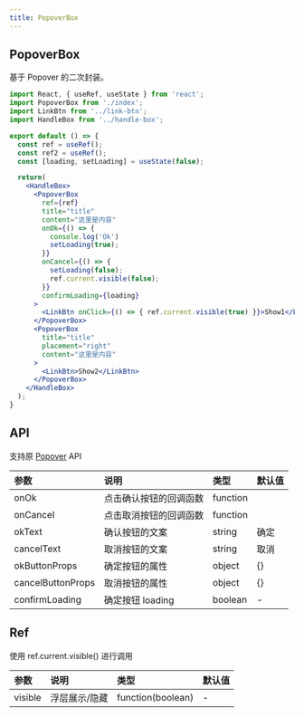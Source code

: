 ```yaml
---
title: PopoverBox
---
```


## PopoverBox

基于 Popover 的二次封装。

```jsx
import React, { useRef, useState } from 'react';
import PopoverBox from './index';
import LinkBtn from '../link-btn';
import HandleBox from '../handle-box';

export default () => {
  const ref = useRef();
  const ref2 = useRef();
  const [loading, setLoading] = useState(false);

  return(
    <HandleBox>
      <PopoverBox
        ref={ref}
        title="title"
        content="这里是内容"
        onOk={() => {
          console.log('Ok')
          setLoading(true);
        }}
        onCancel={() => {
          setLoading(false);
          ref.current.visible(false);
        }}
        confirmLoading={loading}
      >
        <LinkBtn onClick={() => { ref.current.visible(true) }}>Show1</LinkBtn>
      </PopoverBox>
      <PopoverBox
        title="title"
        placement="right"
        content="这里是内容"
      >
        <LinkBtn>Show2</LinkBtn>
      </PopoverBox>
    </HandleBox>
  );
}
```

## API

支持原 [Popover](https://ant-design.gitee.io/components/popover-cn/) API

|参数|说明|类型|默认值|
|:--|:--|:--|:--|
|onOk|点击确认按钮的回调函数|function||
|onCancel|点击取消按钮的回调函数|function||
|okText|确认按钮的文案|string|确定|
|cancelText|取消按钮的文案|string|取消|
|okButtonProps|确定按钮的属性|object|{}|
|cancelButtonProps|取消按钮的属性|object|{}|
|confirmLoading|确定按钮 loading|boolean|-|

## Ref

使用 ref.current.visible() 进行调用

|参数|说明|类型|默认值|
|:--|:--|:--|:--|
|visible|浮层展示/隐藏|function(boolean)|-|
